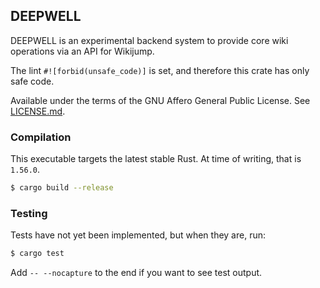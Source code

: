 ## DEEPWELL

<!--
TODO: add CI and docs.rs
<p>
  <a href="https://github.com/scpwiki/wikijump/actions?query=workflow%3A%22%5Bdeepwell%5D+Rust%22">
    <img src="https://github.com/scpwiki/wikijump/workflows/%5Bdeepwell%5D%20Rust/badge.svg"
         alt="Build status">
  </a>

  <a href="https://docs.rs/deepwell">
    <img src="https://docs.rs/deepwell/badge.svg"
         alt="docs.rs link">
  </a>
</p>
-->

DEEPWELL is an experimental backend system to provide core wiki operations via an API for Wikijump.

The lint `#![forbid(unsafe_code)]` is set, and therefore this crate has only safe code.

Available under the terms of the GNU Affero General Public License. See [LICENSE.md](LICENSE.md).

### Compilation

This executable targets the latest stable Rust. At time of writing, that is `1.56.0`.

```sh
$ cargo build --release
```

### Testing

Tests have not yet been implemented, but when they are, run:

```sh
$ cargo test
```

Add `-- --nocapture` to the end if you want to see test output.
